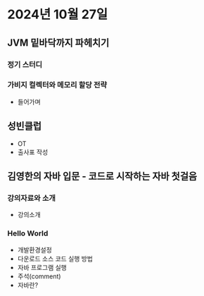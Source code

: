 # 2024년 10월 27일

## JVM 밑바닥까지 파헤치기

### 정기 스터디

### 가비지 컬렉터와 메모리 할당 전략

- 들어가며

## 성빈클럽

- OT
- 출사표 작성

## 김영한의 자바 입문 - 코드로 시작하는 자바 첫걸음

### 강의자료와 소개

- 강의소개

### Hello World

- 개발환경설정
- 다운로드 소스 코드 실행 방법
- 자바 프로그램 실행
- 주석(comment)
- 자바란?
